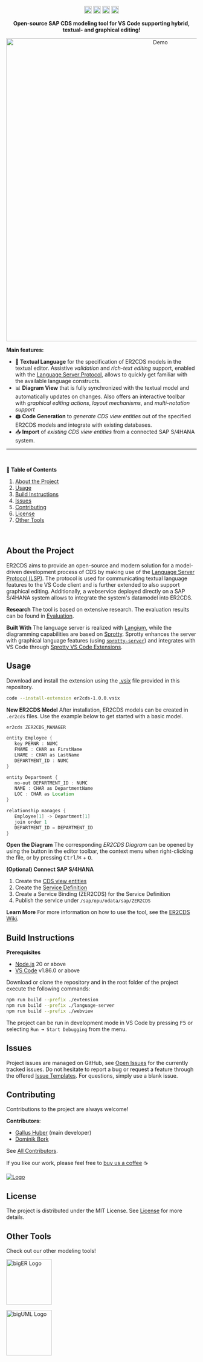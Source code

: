 <!-- BADGES -->
<p align="center">
  <img alt="Visual Studio Marketplace Installs" src="https://img.shields.io/visual-studio-marketplace/i/BIGModelingTools.er2cds?color=9cf" height="20"/>
  <img alt="Visual Studio Marketplace Version" src="https://img.shields.io/visual-studio-marketplace/v/BIGModelingTools.er2cds" height="20"/>
  <img alt="Visual Studio Marketplace Last Updated" src="https://img.shields.io/visual-studio-marketplace/last-updated/BIGModelingTools.er2cds?color=blue" height="20"/>
  <img alt="GitHub contributors" src="https://img.shields.io/github/contributors/borkdominik/ER2CDS?color=lightgrey" height="20"/>
</p>

<!-- DESCRIPTION -->
<p align="center">
  <b>Open-source SAP CDS modeling tool for VS Code supporting hybrid, textual- and graphical editing!</b></br>
</p>

<!-- DEMO -->
<p align="center">
  <img src="https://github.com/user-attachments/assets/b10a1a8e-2ccb-40cc-9262-84a3a96fb491" alt="Demo" width="800" />
</p>

**Main features:**
- **📝 Textual Language** for the specification of ER2CDS models in the textual editor. Assistive *validation* and *rich-text editing* support, enabled with the [Language Server Protocol](https://microsoft.github.io/language-server-protocol/), allows to quickly get familiar with the available language constructs.
- 📊 **Diagram View** that is fully synchronized with the textual model and automatically updates on changes. Also offers an interactive toolbar with *graphical editing actions*, *layout mechanisms*, and *multi-notation support*
- 🖨️ **Code Generation** to *generate CDS view entities* out of the specified ER2CDS models and integrate with existing databases.
- 📥 **Import** of *existing CDS view entities* from a connected SAP S/4HANA system.

---
<br />	

**📖 Table of Contents**
1. [About the Project](#about-the-project)
2. [Usage](#usage)
3. [Build Instructions](#build-instructions)
4. [Issues](#issues)
5. [Contributing](#contributing)
6. [License](#license)
7. [Other Tools](#other-tools)
<br />	

## About the Project
ER2CDS aims to provide an open-source and modern solution for a model-driven development process of CDS by making use of the [Language Server Protocol (LSP)](https://microsoft.github.io/language-server-protocol/). The protocol is used for communicating textual language features to the VS Code client and is further extended to also support graphical editing. Additionally, a webservice deployed directly on a SAP S/4HANA system allows to integrate the system's datamodel into ER2CDS.

**Research**
The tool is based on extensive research. The evaluation results can be found in [Evaluation](../evaluation).

**Built With**
The language server is realized with [Langium](https://langium.org/), while the diagramming capabilities are based on [Sprotty](https://github.com/eclipse/sprotty). Sprotty enhances the server with graphical language features (using [`sprotty-server`](https://github.com/eclipse/sprotty-server)) and integrates with VS Code through [Sprotty VS Code Extensions](https://github.com/eclipse/sprotty-vscode). 


## Usage
Download and install the extension using the [.vsix](../er2cds-1.0.0.vsix) file provided in this repository.

```bash
code --install-extension er2cds-1.0.0.vsix
```

**New ER2CDS Model**
After installation, ER2CDS models can be created in `.er2cds` files. Use the example below to get started with a basic model.

```java
er2cds ZER2CDS_MANAGER

entity Employee {
   key PERNR : NUMC
   FNAME : CHAR as FirstName
   LNAME : CHAR as LastName
   DEPARTMENT_ID : NUMC
}

entity Department {
   no-out DEPARTMENT_ID : NUMC
   NAME : CHAR as DepartmentName
   LOC : CHAR as Location
}

relationship manages {
   Employee[1] -> Department[1]
   join order 1
   DEPARTMENT_ID = DEPARTMENT_ID
}
```

**Open the Diagram**
The corresponding *ER2CDS Diagram* can be opened by using the button in the editor toolbar, the context menu when right-clicking the file, or by pressing <kbd>Ctrl</kbd>/<kbd>⌘</kbd> + <kbd>O</kbd>.

**(Optional) Connect SAP S/4HANA**
1. Create the [CDS view entities](../odata-service/)
2. Create the [Service Definition](../odata-service/ZER2CDS.sdef)
3. Create a Service Binding (ZER2CDS) for the Service Definition
4. Publish the service under `/sap/opu/odata/sap/ZER2CDS`

**Learn More**
For more information on how to use the tool, see the [ER2CDS Wiki](https://github.com/borkdominik/ER2CDS/wiki/).


## Build Instructions
**Prerequisites**
- [Node.js](https://nodejs.org/en/) 20 or above
- [VS Code](https://code.visualstudio.com/) v1.86.0 or above

Download or clone the repository and in the root folder of the project execute the following commands:

```bash
npm run build --prefix ./extension 
npm run build --prefix ./language-server 
npm run build --prefix ./webview
```

The project can be run in development mode in VS Code by pressing <kbd>F5</kbd> or selecting `Run ➜ Start Debugging` from the menu.


## Issues
Project issues are managed on GitHub, see [Open Issues](https://github.com/borkdominik/ER2CDS/issues) for the currently tracked issues. Do not hesitate to report a bug or request a feature through the offered [Issue Templates](https://github.com/borkdominik/ER2CDS/issues/new/choose). For questions, simply use a blank issue.


## Contributing
Contributions to the project are always welcome!

**Contributors**:
- [Gallus Huber](https://github.com/GallusHuber) (main developer)   
- [Dominik Bork](https://github.com/borkdominik)

See [All Contributors](https://github.com/borkdominik/ER2CDS/graphs/contributors).

If you like our work, please feel free to [buy us a coffee](https://buymeacoffee.com/er2cds) ☕️

<a href="https://buymeacoffee.com/er2cds" target="_blank">
  <img src="https://www.buymeacoffee.com/assets/img/custom_images/yellow_img.png" alt="Logo" >
</a>


## License
The project is distributed under the MIT License. See [License](https://github.com/borkdominik/ER2CDS/blob/main/LICENSE) for more details.


## Other Tools
Check out our other modeling tools!

<a href="https://marketplace.visualstudio.com/items?itemName=BIGModelingTools.erdiagram"><img src="https://bigmodelingtools.gallerycdn.vsassets.io/extensions/bigmodelingtools/erdiagram/0.5.0/1698169469481/Microsoft.VisualStudio.Services.Icons.Default" alt="bigER Logo" height="120" width="120" /></a>

<a href="https://marketplace.visualstudio.com/items?itemName=BIGModelingTools.umldiagram"><img src="https://bigmodelingtools.gallerycdn.vsassets.io/extensions/bigmodelingtools/umldiagram/0.4.0/1696184688299/Microsoft.VisualStudio.Services.Icons.Default" alt="bigUML Logo" height="120" width="120" /></a>
